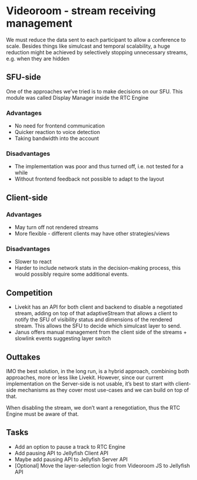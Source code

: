 # Videoroom - stream receiving management

We must reduce the data sent to each participant to allow a conference to scale. Besides things like simulcast and temporal scalability, a huge reduction might be achieved by selectively stopping unnecessary streams, e.g. when they are hidden

## SFU-side

One of the approaches we’ve tried is to make decisions on our SFU. This module was called Display Manager inside the RTC Engine

### Advantages

- No need for frontend communication
- Quicker reaction to voice detection
- Taking bandwidth into the account

### Disadvantages

- The implementation was poor and thus turned off, i.e. not tested for a while
- Without frontend feedback not possible to adapt to the layout

## Client-side

### Advantages

- May turn off not rendered streams
- More flexible - different clients may have other strategies/views

### Disadvantages

- Slower to react
- Harder to include network stats in the decision-making process, this would possibly require some additional events.

## Competition

- Livekit has an API for both client and backend to disable a negotiated stream, adding on top of that adaptiveStream that allows a client to notify the SFU of visibility status and dimensions of the rendered stream. This allows the SFU to decide which simulcast layer to send.
- Janus offers manual management from the client side of the streams + slowlink events suggesting layer switch

## Outtakes
IMO the best solution, in the long run, is a hybrid approach, combining both approaches, more or less like Livekit. However, since our current implementation on the Server-side is not usable, it’s best to start with client-side mechanisms as they cover most use-cases and we can build on top of that.

When disabling the stream, we don’t want a renegotiation, thus the RTC Engine must be aware of that.

## Tasks

- Add an option to pause a track to RTC Engine
- Add pausing API to Jellyfish Client API
- Maybe add pausing API to Jellyfish Server API
- [Optional] Move the layer-selection logic from Videoroom JS to Jellyfish API
